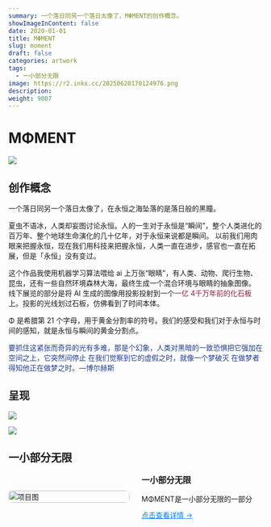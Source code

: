 ```yaml
---
summary: 一个落日同另一个落日太像了，MΦMENT的创作概念。
showImageInContent: false
date: 2020-01-01
title: MΦMENT
slug: moment
draft: false
categories: artwork
tags:
  - 一小部分无限
image: https://r2.inkx.cc/20250620170124976.png
description:
weight: 9007
---
```

# MΦMENT
![](https://r2.inkx.cc/20250620170124976.png)

## 创作概念

一个落日同另一个落日太像了，在永恒之海坠落的是落日般的黑瞳。

夏虫不语冰，人类却妄图讨论永恒。人的一生对于永恒是“瞬间”，整个人类进化的百万年、整个地球生命演化的几十亿年，对于永恒来说都是瞬间。
以前我们用肉眼来把握永恒，现在我们用科技来把握永恒，人类一直在进步，感官也一直在拓展，但是「永恒」没有变过。

这个作品我使用机器学习算法喂给 ai 上万张“眼睛”，有人类、动物、爬行生物、昆虫，还有一些自然环境森林大海，最终生成一个混合环境与眼睛的抽象图像。
线下展览的部分是将 AI 生成的图像用投影投射到一个<font color="#8B1E3F">一亿 4千万年前的化石板</font>上。投影的光线划过石板，仿佛看到了时间本体。

Φ 是希腊第 21 个字母，用于黄金分割率的符号。我们的感受和我们对于永恒与时间的感知，就是永恒与瞬间的黄金分割点。

<font color="#1F3A93">要抓住这紧张而奇异的光有多难，那是个幻象，人类对黑暗的一致恐惧把它强加在空间之上，它突然间停止 在我们觉察到它的虚假之时，就像一个梦破灭 在做梦者得知他正在做梦之时。—博尔赫斯</font>

## 呈现

![](https://r2.inkx.cc/20250620170404562.png)

![](https://r2.inkx.cc/20250620170434685.png)





## 一小部分无限
<div style="display: flex; gap: 24px; align-items: center; margin-bottom: 32px;">
  <a href="/project1" style="flex: 1;">
    <img src="https://r2.inkx.cc/20250620165853234.png" alt="项目图" style="width:100%; border-radius:8px;" />
  </a>
  <div style="flex: 1;">
    <h3 style="margin-top: 0;">一小部分无限</h3>
    <p style="margin: 0 0 12px;">MΦMENT是一小部分无限的一部分</p>
    <a href="/artwork/infinitesimal" style="color: #007BFF; text-decoration: underline;">点击查看详情 →</a>
  </div>
</div>
